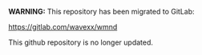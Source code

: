 **WARNING:** This repository has been migrated to GitLab:

https://gitlab.com/wavexx/wmnd

This github repository is no longer updated.
